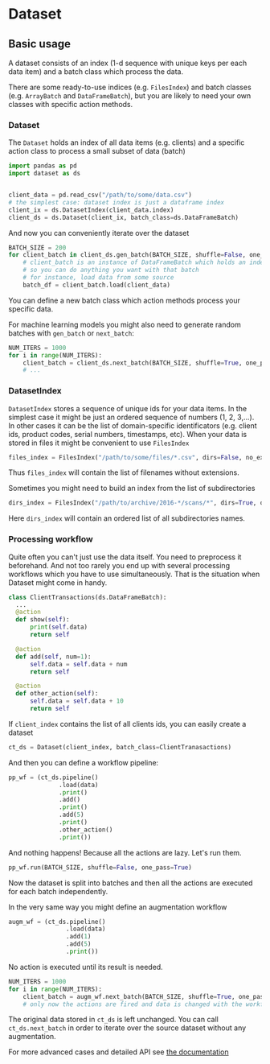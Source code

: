 # Dataset

## Basic usage

A dataset consists of an index (1-d sequence with unique keys per each data item)
and a batch class which process the data.

There are some ready-to-use indices (e.g. `FilesIndex`) and batch classes (e.g. `ArrayBatch` and `DataFrameBatch`),
but you are likely to need your own classes with specific action methods.


### Dataset

The `Dataset` holds an index of all data items (e.g. clients) and a specific action class to process a small subset of data (batch)
```python
import pandas as pd
import dataset as ds


client_data = pd.read_csv("/path/to/some/data.csv")
# the simplest case: dataset index is just a dataframe index
client_ix = ds.DatasetIndex(client_data.index)
client_ds = ds.Dataset(client_ix, batch_class=ds.DataFrameBatch)
```

And now you can conveniently iterate over the dataset
```python
BATCH_SIZE = 200
for client_batch in client_ds.gen_batch(BATCH_SIZE, shuffle=False, one_pass=True)
    # client_batch is an instance of DataFrameBatch which holds an index of the subset of the original dataset
    # so you can do anything you want with that batch
    # for instance, load data from some source
    batch_df = client_batch.load(client_data)
```
You can define a new batch class which action methods process your specific data.

For machine learning models you might also need to generate random batches with `gen_batch` or `next_batch`:
```python
NUM_ITERS = 1000
for i in range(NUM_ITERS):
    client_batch = client_ds.next_batch(BATCH_SIZE, shuffle=True, one_pass=False)
    # ...
```


### DatasetIndex

`DatasetIndex` stores a sequence of unique ids for your data items. In the simplest case it might be just an ordered sequence of numbers (1, 2, 3,...).
In other cases it can be the list of domain-specific identificators (e.g. client ids, product codes, serial numbers, timestamps, etc).
When your data is stored in files it might be convenient to use `FilesIndex`
```python
files_index = FilesIndex("/path/to/some/files/*.csv", dirs=False, no_ext=True, order=False)
```
Thus `files_index` will contain the list of filenames without extensions.

Sometimes you might need to build an index from the list of subdirectories
```python
dirs_index = FilesIndex("/path/to/archive/2016-*/scans/*", dirs=True, order=True)
```
Here `dirs_index` will contain an ordered list of all subdirectories names.


### Processing workflow

Quite often you can't just use the data itself. You need to preprocess it beforehand. And not too rarely you end up with several processing workflows which you have to use simultaneously. That is the situation when Dataset might come in handy.

```python
class ClientTransactions(ds.DataFrameBatch):
  ...
  @action
  def show(self):
      print(self.data)
      return self

  @action
  def add(self, num=1):
      self.data = self.data + num
      return self

  @action
  def other_action(self):
      self.data = self.data + 10
      return self

```
If `client_index` contains the list of all clients ids, you can easily create a dataset
```python
ct_ds = Dataset(client_index, batch_class=ClientTranasactions)
```

And then you can define a workflow pipeline:
```python
pp_wf = (ct_ds.pipeline()
              .load(data)
              .print()
              .add()
              .print()
              .add(5)
              .print()
              .other_action()
              .print())
```
And nothing happens! Because all the actions are lazy.
Let's run them.
```python
pp_wf.run(BATCH_SIZE, shuffle=False, one_pass=True)
```
Now the dataset is split into batches and then all the actions are executed for each batch independently.

In the very same way you might define an augmentation workflow
```python
augm_wf = (ct_ds.pipeline()
                .load(data)
                .add(1)
                .add(5)
                .print())
```
No action is executed until its result is needed.
```python
NUM_ITERS = 1000
for i in range(NUM_ITERS):
    client_batch = augm_wf.next_batch(BATCH_SIZE, shuffle=True, one_pass=False)
    # only now the actions are fired and data is changed with the workflow defined earlier
```
The original data stored in `ct_ds` is left unchanged. You can call `ct_ds.next_batch` in order to iterate over the source dataset without any augmentation.


For more advanced cases and detailed API see [the documentation](doc/index.md)
